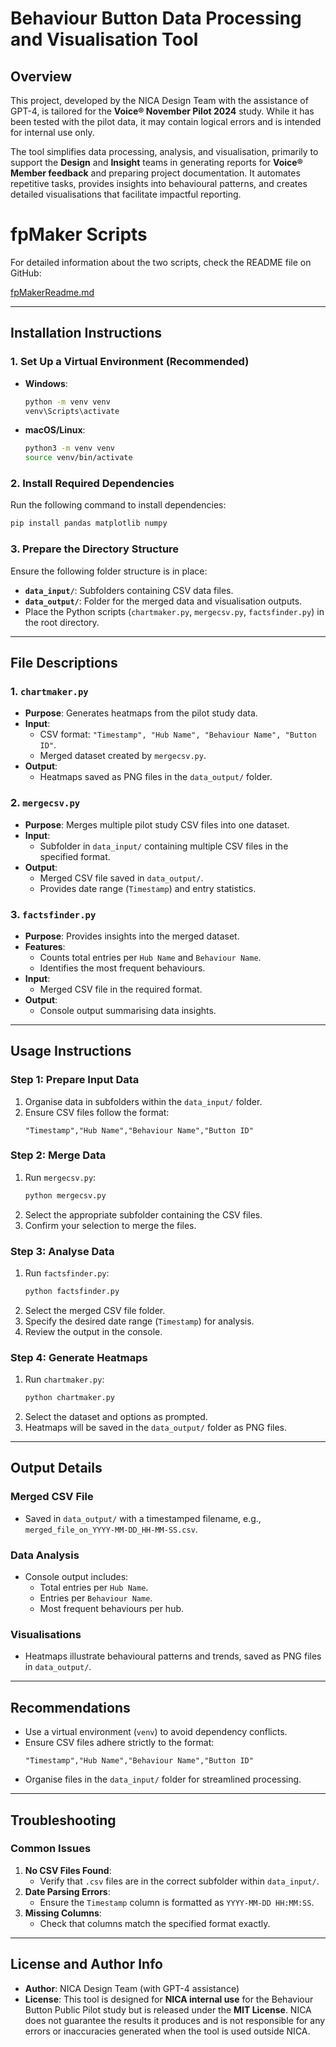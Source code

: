 # **Behaviour Button Data Processing and Visualisation Tool**

## **Overview**
This project, developed by the NICA Design Team with the assistance of GPT-4, is tailored for the **Voice® November Pilot 2024** study. While it has been tested with the pilot data, it may contain logical errors and is intended for internal use only.

The tool simplifies data processing, analysis, and visualisation, primarily to support the **Design** and **Insight** teams in generating reports for **Voice® Member feedback** and preparing project documentation. It automates repetitive tasks, provides insights into behavioural patterns, and creates detailed visualisations that facilitate impactful reporting.

# fpMaker Scripts

For detailed information about the two scripts, check the README file on GitHub:

[fpMakerReadme.md](https://github.com/kareinhardt/Behaviour-Button-Data-Processing-and-Visualisation-Tool/blob/main/fpMakerReadme.md)

---

## **Installation Instructions**

### 1. Set Up a Virtual Environment (Recommended)
- **Windows**:
  ```bash
  python -m venv venv
  venv\Scripts\activate
  ```
- **macOS/Linux**:
  ```bash
  python3 -m venv venv
  source venv/bin/activate
  ```

### 2. Install Required Dependencies
Run the following command to install dependencies:
```bash
pip install pandas matplotlib numpy
```

### 3. Prepare the Directory Structure
Ensure the following folder structure is in place:
- **`data_input/`**: Subfolders containing CSV data files.
- **`data_output/`**: Folder for the merged data and visualisation outputs.
- Place the Python scripts (`chartmaker.py`, `mergecsv.py`, `factsfinder.py`) in the root directory.

---

## **File Descriptions**

### 1. `chartmaker.py`
- **Purpose**: Generates heatmaps from the pilot study data.
- **Input**:
  - CSV format: `"Timestamp", "Hub Name", "Behaviour Name", "Button ID"`.
  - Merged dataset created by `mergecsv.py`.
- **Output**:
  - Heatmaps saved as PNG files in the `data_output/` folder.

### 2. `mergecsv.py`
- **Purpose**: Merges multiple pilot study CSV files into one dataset.
- **Input**:
  - Subfolder in `data_input/` containing multiple CSV files in the specified format.
- **Output**:
  - Merged CSV file saved in `data_output/`.
  - Provides date range (`Timestamp`) and entry statistics.

### 3. `factsfinder.py`
- **Purpose**: Provides insights into the merged dataset.
- **Features**:
  - Counts total entries per `Hub Name` and `Behaviour Name`.
  - Identifies the most frequent behaviours.
- **Input**:
  - Merged CSV file in the required format.
- **Output**:
  - Console output summarising data insights.

---

## **Usage Instructions**

### **Step 1: Prepare Input Data**
1. Organise data in subfolders within the `data_input/` folder.
2. Ensure CSV files follow the format:
   ```csv
   "Timestamp","Hub Name","Behaviour Name","Button ID"
   ```

### **Step 2: Merge Data**
1. Run `mergecsv.py`:
   ```bash
   python mergecsv.py
   ```
2. Select the appropriate subfolder containing the CSV files.
3. Confirm your selection to merge the files.

### **Step 3: Analyse Data**
1. Run `factsfinder.py`:
   ```bash
   python factsfinder.py
   ```
2. Select the merged CSV file folder.
3. Specify the desired date range (`Timestamp`) for analysis.
4. Review the output in the console.

### **Step 4: Generate Heatmaps**
1. Run `chartmaker.py`:
   ```bash
   python chartmaker.py
   ```
2. Select the dataset and options as prompted.
3. Heatmaps will be saved in the `data_output/` folder as PNG files.

---

## **Output Details**

### **Merged CSV File**
- Saved in `data_output/` with a timestamped filename, e.g., `merged_file_on_YYYY-MM-DD_HH-MM-SS.csv`.

### **Data Analysis**
- Console output includes:
  - Total entries per `Hub Name`.
  - Entries per `Behaviour Name`.
  - Most frequent behaviours per hub.

### **Visualisations**
- Heatmaps illustrate behavioural patterns and trends, saved as PNG files in `data_output/`.

---

## **Recommendations**
- Use a virtual environment (`venv`) to avoid dependency conflicts.
- Ensure CSV files adhere strictly to the format:
  ```csv
  "Timestamp","Hub Name","Behaviour Name","Button ID"
  ```
- Organise files in the `data_input/` folder for streamlined processing.

---

## **Troubleshooting**

### Common Issues
1. **No CSV Files Found**:
   - Verify that `.csv` files are in the correct subfolder within `data_input/`.
2. **Date Parsing Errors**:
   - Ensure the `Timestamp` column is formatted as `YYYY-MM-DD HH:MM:SS`.
3. **Missing Columns**:
   - Check that columns match the specified format exactly.

---


## **License and Author Info**
- **Author**: NICA Design Team (with GPT-4 assistance)
- **License**: This tool is designed for **NICA internal use** for the Behaviour Button Public Pilot study but is released under the **MIT License**. NICA does not guarantee the results it produces and is not responsible for any errors or inaccuracies generated when the tool is used outside NICA.

